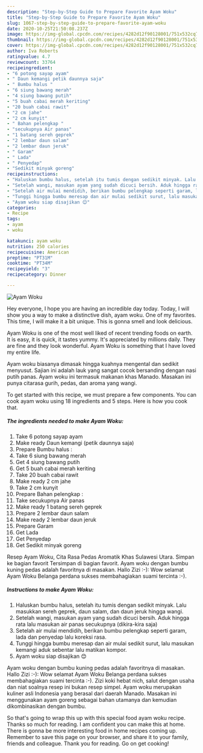 ```yaml
---
description: "Step-by-Step Guide to Prepare Favorite Ayam Woku"
title: "Step-by-Step Guide to Prepare Favorite Ayam Woku"
slug: 1067-step-by-step-guide-to-prepare-favorite-ayam-woku
date: 2020-10-25T21:50:08.237Z
image: https://img-global.cpcdn.com/recipes/4282d12f90128001/751x532cq70/ayam-woku-foto-resep-utama.jpg
thumbnail: https://img-global.cpcdn.com/recipes/4282d12f90128001/751x532cq70/ayam-woku-foto-resep-utama.jpg
cover: https://img-global.cpcdn.com/recipes/4282d12f90128001/751x532cq70/ayam-woku-foto-resep-utama.jpg
author: Iva Roberts
ratingvalue: 4.7
reviewcount: 33764
recipeingredient:
- "6 potong sayap ayam"
- " Daun kemangi petik daunnya saja"
- " Bumbu halus "
- "6 siung bawang merah"
- "4 siung bawang putih"
- "5 buah cabai merah keriting"
- "20 buah cabai rawit"
- "2 cm jahe"
- "2 cm kunyit"
- " Bahan pelengkap "
- "secukupnya Air panas"
- "1 batang sereh geprek"
- "2 lembar daun salam"
- "2 lembar daun jeruk"
- " Garam"
- " Lada"
- " Penyedap"
- "Sedikit minyak goreng"
recipeinstructions:
- "Haluskan bumbu halus, setelah itu tumis dengan sedikit minyak. Lalu masukkan sereh geprek, daun salam, dan daun jeruk hingga wangi."
- "Setelah wangi, masukan ayam yang sudah dicuci bersih. Aduk hingga rata lalu masukan air panas secukupnya (dikira-kira saja)"
- "Setelah air mulai mendidih, berikan bumbu pelengkap seperti garam, lada dan penyedap lalu koreksi rasa."
- "Tunggi hingga bumbu meresap dan air mulai sedikit surut, lalu masukan kemangi aduk sebentar lalu matikan kompor."
- "Ayam woku siap disajikan 😊"
categories:
- Recipe
tags:
- ayam
- woku

katakunci: ayam woku 
nutrition: 250 calories
recipecuisine: American
preptime: "PT31M"
cooktime: "PT34M"
recipeyield: "3"
recipecategory: Dinner

---
```



![Ayam Woku](https://img-global.cpcdn.com/recipes/4282d12f90128001/751x532cq70/ayam-woku-foto-resep-utama.jpg)

Hey everyone, I hope you are having an incredible day today. Today, I will show you a way to make a distinctive dish, ayam woku. One of my favorites. This time, I will make it a bit unique. This is gonna smell and look delicious.

Ayam Woku is one of the most well liked of recent trending foods on earth. It is easy, it is quick, it tastes yummy. It's appreciated by millions daily. They are fine and they look wonderful. Ayam Woku is something that I have loved my entire life.

Ayam woku biasanya dimasak hingga kuahnya mengental dan sedikit menyusut. Sajian ini adalah lauk yang sangat cocok bersanding dengan nasi putih panas. Ayam woku ini termasuk makanan khas Manado. Masakan ini punya citarasa gurih, pedas, dan aroma yang wangi.


To get started with this recipe, we must prepare a few components. You can cook ayam woku using 18 ingredients and 5 steps. Here is how you cook that.

<!--inarticleads1-->

##### The ingredients needed to make Ayam Woku:

1. Take 6 potong sayap ayam
1. Make ready  Daun kemangi (petik daunnya saja)
1. Prepare  Bumbu halus :
1. Take 6 siung bawang merah
1. Get 4 siung bawang putih
1. Get 5 buah cabai merah keriting
1. Take 20 buah cabai rawit
1. Make ready 2 cm jahe
1. Take 2 cm kunyit
1. Prepare  Bahan pelengkap :
1. Take secukupnya Air panas
1. Make ready 1 batang sereh geprek
1. Prepare 2 lembar daun salam
1. Make ready 2 lembar daun jeruk
1. Prepare  Garam
1. Get  Lada
1. Get  Penyedap
1. Get Sedikit minyak goreng


Resep Ayam Woku, Cita Rasa Pedas Aromatik Khas Sulawesi Utara. Simpan ke bagian favorit Tersimpan di bagian favorit. Ayam woku dengan bumbu kuning pedas adalah favoritnya di masakan. Hallo Zizi :-): Wow selamat Ayam Woku Belanga perdana sukses membahagiakan suami tercinta :-). 

<!--inarticleads2-->

##### Instructions to make Ayam Woku:

1. Haluskan bumbu halus, setelah itu tumis dengan sedikit minyak. Lalu masukkan sereh geprek, daun salam, dan daun jeruk hingga wangi.
1. Setelah wangi, masukan ayam yang sudah dicuci bersih. Aduk hingga rata lalu masukan air panas secukupnya (dikira-kira saja)
1. Setelah air mulai mendidih, berikan bumbu pelengkap seperti garam, lada dan penyedap lalu koreksi rasa.
1. Tunggi hingga bumbu meresap dan air mulai sedikit surut, lalu masukan kemangi aduk sebentar lalu matikan kompor.
1. Ayam woku siap disajikan 😊


Ayam woku dengan bumbu kuning pedas adalah favoritnya di masakan. Hallo Zizi :-): Wow selamat Ayam Woku Belanga perdana sukses membahagiakan suami tercinta :-). Zizi koki hebat nich, salut dengan usaha dan niat soalnya resep ini bukan resep simpel. Ayam woku merupakan kuliner asli Indonesia yang berasal dari daerah Manado. Masakan ini menggunakan ayam goreng sebagai bahan utamanya dan kemudian dikombinasikan dengan bumbu. 

So that's going to wrap this up with this special food ayam woku recipe. Thanks so much for reading. I am confident you can make this at home. There is gonna be more interesting food in home recipes coming up. Remember to save this page on your browser, and share it to your family, friends and colleague. Thank you for reading. Go on get cooking!
